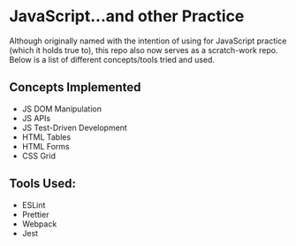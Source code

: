 # JavaScript...and other Practice
Although originally named with the intention of using for JavaScript practice (which it holds true to), this repo also now serves as a scratch-work repo. Below is a list of different concepts/tools tried and used.

## Concepts Implemented
* JS DOM Manipulation
* JS APIs
* JS Test-Driven Development
* HTML Tables
* HTML Forms
* CSS Grid

## Tools Used:
* ESLint
* Prettier
* Webpack
* Jest
